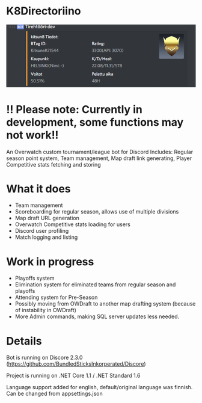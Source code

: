 # K8Directoriino
![alt text](https://github.com/kitsun8/K8Directoriino/blob/master/screenshots/directoriino1.PNG)

# !! Please note: Currently in development, some functions may not work!!

An Overwatch custom tournament/league bot for Discord
Includes: Regular season point system, Team management, Map draft link generating, Player Competitive stats fetching and storing

# What it does

- Team management
- Scoreboarding for regular season, allows use of multiple divisions
- Map draft URL generation
- Overwatch Competitive stats loading for users 
- Discord user profiling
- Match logging and listing

# Work in progress
- Playoffs system
- Elimination system for eliminated teams from regular season and playoffs
- Attending system for Pre-Season
- Possibly moving from OWDraft to another map drafting system (because of instability in OWDraft)
- More Admin commands, making SQL server updates less needed.

# Details

Bot is running on Discore 2.3.0 (https://github.com/BundledSticksInkorperated/Discore)

Project is running on .NET Core 1.1 / .NET Standard 1.6

Language support added for english, default/original language was finnish. Can be changed from appsettings.json

